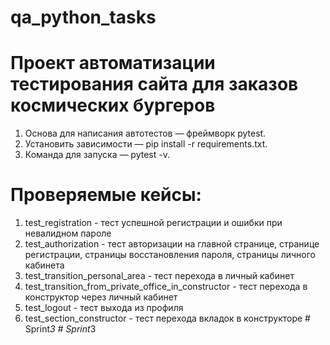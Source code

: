 # qa_python_tasks

# Проект автоматизации тестирования сайта для заказов космических бургеров
1. Основа для написания автотестов — фреймворк pytest.
2. Установить зависимости — pip install -r requirements.txt.
3. Команда для запуска — pytest -v. 

# Проверяемые кейсы:
1. test_registration - тест успешной регистрации и ошибки при невалидном пароле
2. test_authorization - тест авторизации на главной странице, странице регистрации, страницы восстановления пароля, страницы личного кабинета
3. test_transition_personal_area - тест перехода в личный кабинет
4. test_transition_from_private_office_in_constructor - тест перехода в конструктор через личный кабинет
5. test_logout - тест выхода из профиля
6. test_section_constructor - тест перехода вкладок в конструкторе #   S p r i n t _ 3  
 #   S p r i n t _ 3  
 